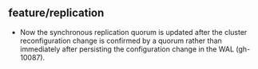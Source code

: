 ## feature/replication

* Now the synchronous replication quorum is updated after the cluster
  reconfiguration change is confirmed by a quorum rather than immediately after
  persisting the configuration change in the WAL (gh-10087).
